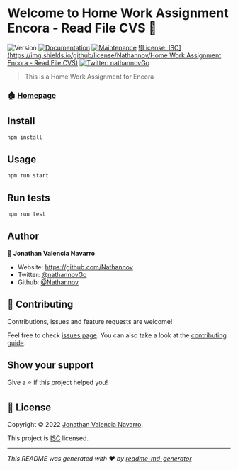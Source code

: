 # Welcome to Home Work Assignment Encora - Read File CVS 👋
![Version](https://img.shields.io/badge/version-1.0.0-blue.svg?cacheSeconds=2592000)
[![Documentation](https://img.shields.io/badge/documentation-yes-brightgreen.svg)](https://github.com/Nathannov/upload-file#readme)
[![Maintenance](https://img.shields.io/badge/Maintained%3F-yes-green.svg)](https://github.com/Nathannov/upload-file/graphs/commit-activity)
[![License: ISC](https://img.shields.io/github/license/Nathannov/Home Work Assignment Encora - Read File CVS)](https://github.com/Nathannov/upload-file/blob/master/LICENSE)
[![Twitter: nathannovGo](https://img.shields.io/twitter/follow/nathannovGo.svg?style=social)](https://twitter.com/nathannovGo)

> This is a Home Work Assignment for Encora

### 🏠 [Homepage](https://github.com/Nathannov/upload-file#readme)

## Install

```sh
npm install
```

## Usage

```sh
npm run start
```

## Run tests

```sh
npm run test
```

## Author

👤 **Jonathan Valencia Navarro**

* Website: https://github.com/Nathannov
* Twitter: [@nathannovGo](https://twitter.com/nathannovGo)
* Github: [@Nathannov](https://github.com/Nathannov)

## 🤝 Contributing

Contributions, issues and feature requests are welcome!

Feel free to check [issues page](https://github.com/Nathannov/upload-file/issues). You can also take a look at the [contributing guide](https://github.com/Nathannov/upload-file/blob/master/CONTRIBUTING.md).

## Show your support

Give a ⭐️ if this project helped you!


## 📝 License

Copyright © 2022 [Jonathan Valencia Navarro](https://github.com/Nathannov).

This project is [ISC](https://github.com/Nathannov/upload-file/blob/master/LICENSE) licensed.

***
_This README was generated with ❤️ by [readme-md-generator](https://github.com/kefranabg/readme-md-generator)_